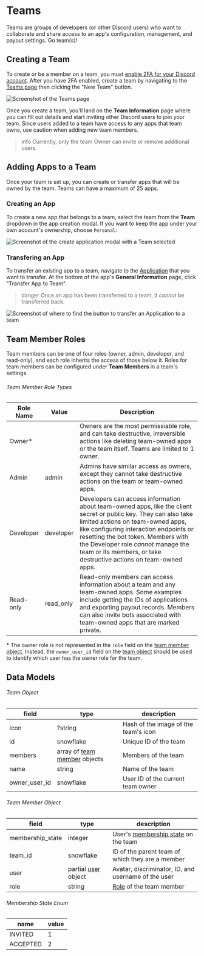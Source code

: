 # Teams

Teams are groups of developers (or other Discord users) who want to collaborate and share access to an app's configuration, management, and payout settings. Go team(s)!

## Creating a Team

To create or be a member on a team, you must [enable 2FA for your Discord account](https://support.discord.com/hc/en-us/articles/219576828-Setting-up-Two-Factor-Authentication). After you have 2FA enabled, create a team by navigating to the [Teams page](https://discord.com/developers/teams) then clicking the "New Team" button.

![Screenshot of the Teams page](team-page.png)

Once you create a team, you'll land on the **Team Information** page where you can fill out details and start inviting other Discord users to join your team. Since users added to a team have access to any apps that team owns, use caution when adding new team members.

> info
> Currently, only the team Owner can invite or remove additional users.

## Adding Apps to a Team

Once your team is set up, you can create or transfer apps that will be owned by the team. Teams can have a maximum of 25 apps.

### Creating an App

To create a new app that belongs to a team, select the team from the **Team** dropdown in the app creation modal. If you want to keep the app under your own account's ownership, choose `Personal`:

![Screenshot of the create application modal with a Team selected](create-team-owned-app.png)

### Transfering an App

To transfer an existing app to a team, navigate to the [Application](https://discord.com/developers/applications) that you want to transfer. At the bottom of the app's **General Information** page, click "Transfer App to Team".

> danger
> Once an app has been transferred to a team, it _cannot_ be transferred back.

![Screenshot of where to find the button to transfer an Application to a team](transfer-app-to-team.png)

## Team Member Roles

Team members can be one of four roles (owner, admin, developer, and read-only), and each role inherits the access of those below it. Roles for team members can be configured under **Team Members** in a team's settings.

###### Team Member Role Types

| Role Name | Value     | Description                                                                                                                                                                                                                                                                                                                                       |
|-----------|-----------|---------------------------------------------------------------------------------------------------------------------------------------------------------------------------------------------------------------------------------------------------------------------------------------------------------------------------------------------------|
| Owner\*   |           | Owners are the most permissiable role, and can take destructive, irreversible actions like deleting team-owned apps or the team itself. Teams are limited to 1 owner.                                                                                                                                                                             |
| Admin     | admin     | Admins have similar access as owners, except they cannot take destructive actions on the team or team-owned apps.                                                                                                                                                                                                                                 |
| Developer | developer | Developers can access information about team-owned apps, like the client secret or public key. They can also take limited actions on team-owned apps, like configuring interaction endpoints or resetting the bot token. Members with the Developer role *cannot* manage the team or its members, or take destructive actions on team-owned apps. |
| Read-only | read_only | Read-only members can access information about a team and any team-owned apps. Some examples include getting the IDs of applications and exporting payout records. Members can also invite bots associated with team-owned apps that are marked private.                                                                                          |

\* The owner role is not represented in the `role` field on the [team member object](#DOCS_TOPICS_TEAMS/data-models-team-member-object). Instead, the `owner_user_id` field  on the [team object](#DOCS_TOPICS_TEAMS/data-models-team-object) should be used to identify which user has the owner role for the team.

## Data Models

###### Team Object

| field         | type                                                                              | description                          |
|---------------|-----------------------------------------------------------------------------------|--------------------------------------|
| icon          | ?string                                                                           | Hash of the image of the team's icon |
| id            | snowflake                                                                         | Unique ID of the team                |
| members       | array of [team member](#DOCS_TOPICS_TEAMS/data-models-team-member-object) objects | Members of the team                  |
| name          | string                                                                            | Name of the team                     |
| owner_user_id | snowflake                                                                         | User ID of the current team owner    |

###### Team Member Object

| field            | type                                                    | description                                                                                 |
|------------------|---------------------------------------------------------|---------------------------------------------------------------------------------------------|
| membership_state | integer                                                 | User's [membership state](#DOCS_TOPICS_TEAMS/data-models-membership-state-enum) on the team |
| team_id          | snowflake                                               | ID of the parent team of which they are a member                                            |
| user             | partial [user](#DOCS_RESOURCES_USER/user-object) object | Avatar, discriminator, ID, and username of the user                                         |
| role             | string                                                  | [Role](#DOCS_TOPICS_TEAMS/team-member-roles-team-member-role-types) of the team member      |

###### Membership State Enum

| name     | value |
|----------|-------|
| INVITED  | 1     |
| ACCEPTED | 2     |
